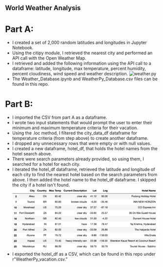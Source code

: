 ## World Weather Analysis


# Part A: 
* I created a set of 2,000 random latitudes and longitudes in Jupyter Notebook. 
* Using the citipy module, I retrieved the nearest city and performed an API call with the Open Weather Map. 
* I retrieved and added the following information using the API call to a dataframe: latitude, longitude, max temperature, percent humidity, percent cloudiness, wind speed and weather description. 
![weather.py](https://user-images.githubusercontent.com/68629518/112195363-df914080-8bd7-11eb-9ed2-0de8efe8f25d.png) 
* The Weather_Database.ipynb and WeatherPy_Database.csv files can be found in this repo.

# Part B:  
* I imported the CSV from part A as a dataframe. 
* I wrote two input statements that would prompt the user to enter their minimum and maximum temperature criteria for their vacation. 
* Using the .loc method, I filtered the city_data_df dataframe for temperature criteria (from step above) to create another dataframe.
* I dropped any unnecessary rows that were empty or with null values.
* I created a new dataframe, hotel_df, that holds the hotel names from the hotel search above.
* There were search parameters already provided, so using them, I searched for a hotel for each city.
* I iterated the hotel_df dataframe, retrieved the latitude and longitude of each city to find the nearest hotel based on the search parameters from above. I then added the hotel name to the hotel_df dataframe. I skipped the city if a hotel isn't found.
 ![hotel_df](https://github.com/pratishthasingh1/WeatherPy/blob/master/hotel_df.png?raw=true)
* I exported the hotel_df as a CSV, which can be found in this repo under r"WeatherPy_vacation.csv."
